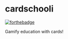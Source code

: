 # cardschooli
[![forthebadge](http://forthebadge.com/images/badges/built-with-love.svg)](http://forthebadge.com)

Gamify education with cards!
